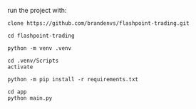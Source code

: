 run the project with:

```shell
clone https://github.com/brandenvs/flashpoint-trading.git
```

```shell
cd flashpoint-trading
```

```shell
python -m venv .venv
```

```shell
cd .venv/Scripts
activate
```

```shell
python -m pip install -r requirements.txt
```

```shell
cd app
python main.py
```
